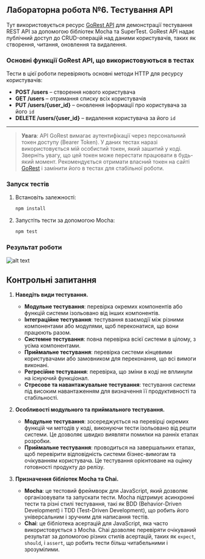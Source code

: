## Лабораторна робота №6. Тестування API

Тут використовується ресурс [GoRest API](https://gorest.co.in/) для демонстрації тестування REST API за допомогою бібліотек Mocha та SuperTest. GoRest API надає публічний доступ до CRUD-операцій над даними користувачів, таких як створення, читання, оновлення та видалення.

### Основні функції GoRest API, що використовуються в тестах

Тести в цієї роботи перевіряють основні методи HTTP для ресурсу користувачів:
- **POST /users** – створення нового користувача
- **GET /users** – отримання списку всіх користувачів
- **PUT /users/{user_id}** – оновлення інформації про користувача за його `id`
- **DELETE /users/{user_id}** – видалення користувача за його `id`
  
---
> **Увага**: API GoRest вимагає аутентифікації через персональний токен доступу (Bearer Token). У даних тестах наразі використовується мій особистий токен, який зашитий у коді. Зверніть увагу, що цей токен може перестати працювати в будь-який момент. Рекомендується отримати власний токен на сайті [GoRest](https://gorest.co.in/) і замінити його в тестах для стабільної роботи.


### Запуск тестів
1. Встановіть залежності:
   ```bash
   npm install
2. Запустіть тести за допомогою Mocha:
    ```bash
    npm test

### Результат роботи
![alt text](result.png)

## Контрольні запитання

1. **Наведіть види тестування.**
   - **Модульне тестування**: перевірка окремих компонентів або функцій системи ізольовано від інших компонентів.
   - **Інтеграційне тестування**: тестування взаємодії між різними компонентами або модулями, щоб переконатися, що вони працюють разом.
   - **Системне тестування**: повна перевірка всієї системи в цілому, з усіма компонентами.
   - **Приймальне тестування**: перевірка системи кінцевими користувачами або замовником для переконання, що всі вимоги виконані.
   - **Регресійне тестування**: перевірка, що зміни в коді не вплинули на існуючий функціонал.
   - **Стресове та навантажувальне тестування**: тестування системи під високим навантаженням для визначення її продуктивності та стабільності.

2. **Особливості модульного та приймального тестування.**
   - **Модульне тестування**: зосереджується на перевірці окремих функцій чи методів у коді, виконуючи тести ізольовано від решти системи. Це дозволяє швидко виявляти помилки на ранніх етапах розробки.
   - **Приймальне тестування**: проводиться на завершальних етапах, щоб перевірити відповідність системи бізнес-вимогам та очікуванням користувача. Це тестування орієнтоване на оцінку готовності продукту до релізу.

3. **Призначення бібліотек Mocha та Chai.**
   - **Mocha**: це тестовий фреймворк для JavaScript, який дозволяє організовувати та запускати тести. Mocha підтримує асинхронні тести та різні стилі тестування, такі як BDD (Behavior-Driven Development) і TDD (Test-Driven Development), що робить його універсальним і зручним для написання тестів.
   - **Chai**: це бібліотека асертацій для JavaScript, яка часто використовується з Mocha. Chai дозволяє перевіряти очікуваний результат за допомогою різних стилів асертацій, таких як `expect`, `should`, і `assert`, що робить тести більш читабельними і зрозумілими.